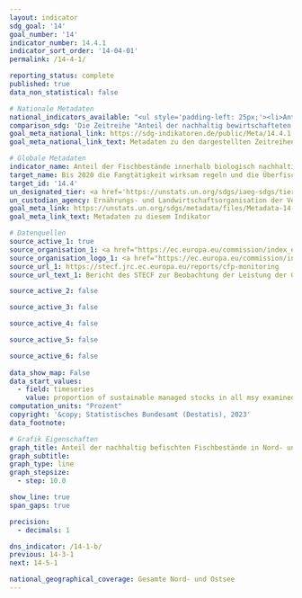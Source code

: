 ```yaml
---
layout: indicator    
sdg_goal: '14'    
goal_number: '14'    
indicator_number: 14.4.1    
indicator_sort_order: '14-04-01'    
permalink: /14-4-1/    

reporting_status: complete    
published: true    
data_non_statistical: false    

# Nationale Metadaten    
national_indicators_available: "<ul style='padding-left: 25px;'><li>Anteil der nachhaltig bewirtschafteten Bestände an allen MSY-untersuchten Beständen</li> <li> MSY-untersuchte an allen bewirtschafteten Beständen</li></ul>"    
comparison_sdg: 'Die Zeitreihe "Anteil der nachhaltig bewirtschafteten Bestände an allen MSY-untersuchten Beständen" entspricht den globalen Metadaten. Die Zeitreihe "MSY-untersuchte an allen bewirtschafteten Beständen" bietet zusätzliche Informationen.'    
goal_meta_national_link: https://sdg-indikatoren.de/public/Meta/14.4.1.pdf
goal_meta_national_link_text: Metadaten zu den dargestellten Zeitreihen    

# Globale Metadaten    
indicator_name: Anteil der Fischbestände innerhalb biologisch nachhaltiger Grenzen    
target_name: Bis 2020 die Fangtätigkeit wirksam regeln und die Überfischung, die illegale, ungemeldete und unregulierte Fischerei und zerstörerische Fangpraktiken beenden und wissenschaftlich fundierte Bewirtschaftungspläne umsetzen, um die Fischbestände in kürzestmöglicher Zeit mindestens auf einen Stand zurückzuführen, der den höchstmöglichen Dauerertrag unter Berücksichtigung ihrer biologischen Merkmale sichert    
target_id: '14.4'    
un_designated_tier: <a href='https://unstats.un.org/sdgs/iaeg-sdgs/tier-classification/' title='Klicken Sie hier um weitere Informationen zur UN-Tier-Klassifikation zu erhalten.'  target='_blank'>Tier I</a>    
un_custodian_agency: Ernährungs- und Landwirtschaftsorganisation der Vereinten Nationen (FAO)    
goal_meta_link: https://unstats.un.org/sdgs/metadata/files/Metadata-14-04-01.pdf    
goal_meta_link_text: Metadaten zu diesem Indikator        

# Datenquellen
source_active_1: true
source_organisation_1: <a href="https://ec.europa.eu/commission/index_en" target="_blank"> Europäische Kommission </a>
source_organisation_logo_1: <a href="https://ec.europa.eu/commission/index_en" target="_blank"><img src="https://g205sdgs.github.io/sdg-indicators/public/OrgImgDe/europeancommission.png" alt="Logo europeancommission" style="height:60px; width:148px"/></a>
source_url_1: https://stecf.jrc.ec.europa.eu/reports/cfp-monitoring
source_url_text_1: Bericht des STECF zur Beobachtung der Leistung der Gemeinsamen Fischereipolitik (nicht auf Deutsch verfügbar)

source_active_2: false

source_active_3: false

source_active_4: false

source_active_5: false

source_active_6: false
    
data_show_map: False    
data_start_values: 
  - field: timeseries
    value: proportion of sustainable managed stocks in all msy examined stocks    
computation_units: "Prozent"    
copyright: '&copy; Statistisches Bundesamt (Destatis), 2023'    
data_footnote:     

# Grafik Eigenschaften    
graph_title: Anteil der nachhaltig befischten Fischbestände in Nord- und Ostsee an allen MSY-untersuchten Beständen
graph_subtitle:     
graph_type: line
graph_stepsize: 
  - step: 10.0    

show_line: true
span_gaps: true

precision:
  - decimals: 1    

dns_indicator: /14-1-b/
previous: 14-3-1    
next: 14-5-1    

national_geographical_coverage: Gesamte Nord- und Ostsee    
---
```


<span></span>